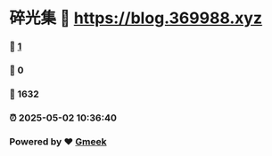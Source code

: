 # 碎光集 :link: https://blog.369988.xyz 
### :page_facing_up: [1](https://blog.369988.xyz/tag.html) 
### :speech_balloon: 0 
### :hibiscus: 1632 
### :alarm_clock: 2025-05-02 10:36:40 
### Powered by :heart: [Gmeek](https://github.com/Meekdai/Gmeek)
